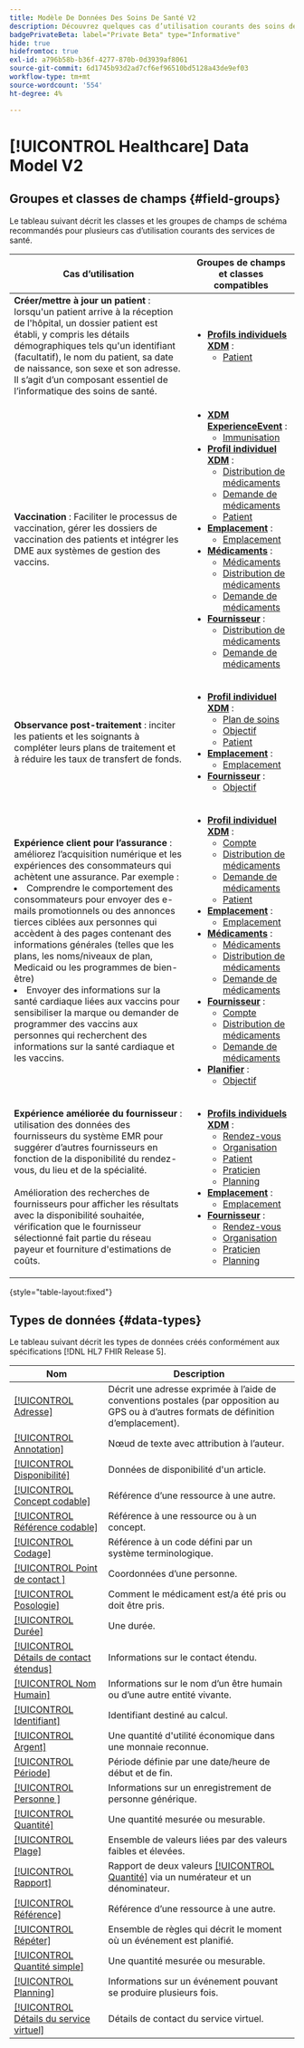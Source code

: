 ```yaml
---
title: Modèle De Données Des Soins De Santé V2
description: Découvrez quelques cas d’utilisation courants des soins de santé et les bonnes classes, les groupes de champs associés et les types de données à utiliser.
badgePrivateBeta: label="Private Beta" type="Informative"
hide: true
hidefromtoc: true
exl-id: a796b58b-b36f-4277-870b-0d3939af8061
source-git-commit: 6d1745b93d2ad7cf6ef96510bd5128a43de9ef03
workflow-type: tm+mt
source-wordcount: '554'
ht-degree: 4%

---
```


# [!UICONTROL Healthcare] Data Model V2

## Groupes et classes de champs {#field-groups}

Le tableau suivant décrit les classes et les groupes de champs de schéma recommandés pour plusieurs cas d’utilisation courants des services de santé.

| Cas d’utilisation | Groupes de champs et classes compatibles |
| --- | --- |
| **Créer/mettre à jour un patient** : lorsqu&#39;un patient arrive à la réception de l&#39;hôpital, un dossier patient est établi, y compris les détails démographiques tels qu&#39;un identifiant (facultatif), le nom du patient, sa date de naissance, son sexe et son adresse. Il s’agit d’un composant essentiel de l’informatique des soins de santé. | <ul><li>**[Profils individuels XDM](../../classes/individual-profile.md)** :<ul><li>[Patient](./field-groups/patient.md)</li></ul></li></ul> |
| **Vaccination** : Faciliter le processus de vaccination, gérer les dossiers de vaccination des patients et intégrer les DME aux systèmes de gestion des vaccins. | <ul><li>**[XDM ExperienceEvent](../../classes/experienceevent.md)** :<ul><li>[Immunisation](./field-groups/immunization.md)</li></ul></li><li>**[Profil individuel XDM](../../classes/individual-profile.md)** :<ul><li>[Distribution de médicaments](./field-groups/medication-dispense.md)</li><li>[Demande de médicaments](./field-groups/medication-request.md)</li><li>[Patient](./field-groups/patient.md)</li></ul></li><li>**[Emplacement](./classes/location.md)** :<ul><li>[Emplacement](./field-groups/location.md)</li></ul><li>**[Médicaments](../../classes/medication.md)** :<ul><li>[Médicaments](./field-groups/medication.md)</li><li>[Distribution de médicaments](./field-groups/medication-dispense.md)</li><li>[Demande de médicaments](./field-groups/medication-request.md)</li></ul></li><li>**[Fournisseur](../../classes/provider.md)** :<ul><li>[Distribution de médicaments](./field-groups/medication-dispense.md)</li><li>[Demande de médicaments](./field-groups/medication-request.md)</li></ul></li></ul> |
| **Observance post-traitement** : inciter les patients et les soignants à compléter leurs plans de traitement et à réduire les taux de transfert de fonds. | <ul><li>**[Profil individuel XDM](../../classes/individual-profile.md)** :<ul><li>[Plan de soins](./field-groups/care-plan.md)</li><li>[Objectif](./field-groups/goal.md)</li><li>[Patient](./field-groups/patient.md)</li></ul></li><li>**[Emplacement](./classes/location.md)** :<ul><li>[Emplacement](./field-groups/location.md)</li></ul><li>**[Fournisseur](../../classes/provider.md)** :<ul><li>[Objectif](./field-groups/goal.md)</li></ul></li></ul> |
| **Expérience client pour l’assurance** : améliorez l’acquisition numérique et les expériences des consommateurs qui achètent une assurance. Par exemple : <li> Comprendre le comportement des consommateurs pour envoyer des e-mails promotionnels ou des annonces tierces ciblées aux personnes qui accèdent à des pages contenant des informations générales (telles que les plans, les noms/niveaux de plan, Medicaid ou les programmes de bien-être)</li><li> Envoyer des informations sur la santé cardiaque liées aux vaccins pour sensibiliser la marque ou demander de programmer des vaccins aux personnes qui recherchent des informations sur la santé cardiaque et les vaccins. </li> | <ul><li>**[Profil individuel XDM](../../classes/individual-profile.md)** :<ul><li>[Compte](./field-groups/account.md)</li><li>[Distribution de médicaments](./field-groups/medication-dispense.md)</li><li>[Demande de médicaments](./field-groups/medication-request.md)</li><li>[Patient](./field-groups/patient.md)</li></ul></li><li>**[Emplacement](./classes/location.md)** :<ul><li>[Emplacement](./field-groups/location.md)</li></ul><li>**[Médicaments](../../classes/medication.md)** :<ul><li>[Médicaments](./field-groups/medication.md)</li><li>[Distribution de médicaments](./field-groups/medication-dispense.md)</li><li>[Demande de médicaments](./field-groups/medication-request.md)</li></ul></li><li>**[Fournisseur](../../classes/provider.md)** :<ul><li>[Compte](./field-groups/account.md)</li><li>[Distribution de médicaments](./field-groups/medication-dispense.md)</li><li>[Demande de médicaments](./field-groups/medication-request.md)</li></ul><li>**[Planifier](../../classes/plan.md)** :<ul><li>[Objectif](./field-groups/coverage.md)</li></ul></li></ul> |
| **Expérience améliorée du fournisseur** : utilisation des données des fournisseurs du système EMR pour suggérer d’autres fournisseurs en fonction de la disponibilité du rendez-vous, du lieu et de la spécialité. <br> <br>Amélioration des recherches de fournisseurs pour afficher les résultats avec la disponibilité souhaitée, vérification que le fournisseur sélectionné fait partie du réseau payeur et fourniture d&#39;estimations de coûts. | <ul><li>**[Profils individuels XDM](../../classes/individual-profile.md)** :<ul><li>[Rendez-vous](./field-groups/appointment.md)</li><li>[Organisation](./field-groups/organization.md)</li><li>[Patient](./field-groups/patient.md)</li><li>[Praticien](./field-groups/practioner.md)</li><li>[Planning](./field-groups/schedule.md)</li></ul></li><li>**[Emplacement](./classes/location.md)** :<ul><li>[Emplacement](./field-groups/location.md)</li></ul><li>**[Fournisseur](../../classes/provider.md)** :<ul><li>[Rendez-vous](./field-groups/appointment.md)</li><li>[Organisation](./field-groups/organization.md)</li><li>[Praticien](./field-groups/practioner.md)</li><li>[Planning](./field-groups/schedule.md)</li></ul></li></ul> |

{style="table-layout:fixed"}

## Types de données {#data-types}

Le tableau suivant décrit les types de données créés conformément aux spécifications [!DNL HL7 FHIR Release 5].

| Nom | Description |
| --- | --- |
| [[!UICONTROL Adresse]](./data-types/address.md) | Décrit une adresse exprimée à l’aide de conventions postales (par opposition au GPS ou à d’autres formats de définition d’emplacement). |
| [[!UICONTROL Annotation]](./data-types/annotation.md) | Nœud de texte avec attribution à l’auteur. |
| [[!UICONTROL Disponibilité]](./data-types/availability.md) | Données de disponibilité d&#39;un article. |
| [[!UICONTROL Concept codable]](./data-types/codeable-concept.md) | Référence d’une ressource à une autre. |
| [[!UICONTROL Référence codable]](./data-types/codeable-reference.md) | Référence à une ressource ou à un concept. |
| [[!UICONTROL Codage]](./data-types/coding.md) | Référence à un code défini par un système terminologique. |
| [[!UICONTROL  Point de contact ]](./data-types/contact-point.md) | Coordonnées d’une personne. |
| [[!UICONTROL Posologie]](./data-types/dosage.md) | Comment le médicament est/a été pris ou doit être pris. |
| [[!UICONTROL Durée]](./data-types/duration.md) | Une durée. |
| [[!UICONTROL Détails de contact étendus]](./data-types/extended-contact-detail.md) | Informations sur le contact étendu. |
| [[!UICONTROL Nom Humain]](./data-types/human-name.md) | Informations sur le nom d’un être humain ou d’une autre entité vivante. |
| [[!UICONTROL Identifiant]](./data-types/identifier.md) | Identifiant destiné au calcul. |
| [[!UICONTROL Argent]](./data-types/money.md) | Une quantité d&#39;utilité économique dans une monnaie reconnue. |
| [[!UICONTROL Période]](./data-types/period.md) | Période définie par une date/heure de début et de fin. |
| [[!UICONTROL  Personne ]](./data-types/person.md) | Informations sur un enregistrement de personne générique. |
| [[!UICONTROL Quantité]](./data-types/quantity.md) | Une quantité mesurée ou mesurable. |
| [[!UICONTROL Plage]](./data-types/range.md) | Ensemble de valeurs liées par des valeurs faibles et élevées. |
| [[!UICONTROL Rapport]](./data-types/ratio.md) | Rapport de deux valeurs [[!UICONTROL Quantité]](./data-types/quantity.md) via un numérateur et un dénominateur. |
| [[!UICONTROL Référence]](./data-types/reference.md) | Référence d’une ressource à une autre. |
| [[!UICONTROL Répéter]](./data-types/repeat.md) | Ensemble de règles qui décrit le moment où un événement est planifié. |
| [[!UICONTROL Quantité simple]](./data-types/simple-quantity.md) | Une quantité mesurée ou mesurable. |
| [[!UICONTROL Planning]](./data-types/timing.md) | Informations sur un événement pouvant se produire plusieurs fois. |
| [[!UICONTROL Détails du service virtuel]](./data-types/virtual-service-detail.md) | Détails de contact du service virtuel. |

